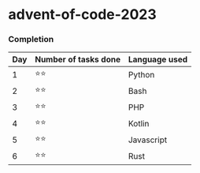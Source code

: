 # advent-of-code-2023

### Completion

| Day | Number of tasks done | Language used |
|-----|----------------------|---------------|
| 1   | ⭐⭐                   | Python        |
| 2   | ⭐⭐                   | Bash          |
| 3   | ⭐⭐                   | PHP           |
| 4   | ⭐⭐                   | Kotlin        |
| 5   | ⭐⭐                   | Javascript    |
| 6   | ⭐⭐                   | Rust          |
